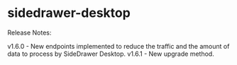 # sidedrawer-desktop

Release Notes:

v1.6.0 - New endpoints implemented to reduce the traffic and the amount of data to process by SideDrawer Desktop.
v1.6.1 - New upgrade method.